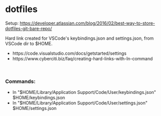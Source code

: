 # dotfiles

Setup: https://developer.atlassian.com/blog/2016/02/best-way-to-store-dotfiles-git-bare-repo/

Hard link created for VSCode's keybindings.json and settings.json, from VSCode dir to $HOME.
<ul>
  <li>https://code.visualstudio.com/docs/getstarted/settings</li>
  <li>https://www.cyberciti.biz/faq/creating-hard-links-with-ln-command</li>
</ul>

<br>

<h3>Commands:</h3>
<ul>
  <li>ln "$HOME/Library/Application Support/Code/User/keybindings.json" $HOME/keybindings.json</li>
  <li>ln "$HOME/Library/Application Support/Code/User/settings.json" $HOME/settings.json</li>
</ul>

